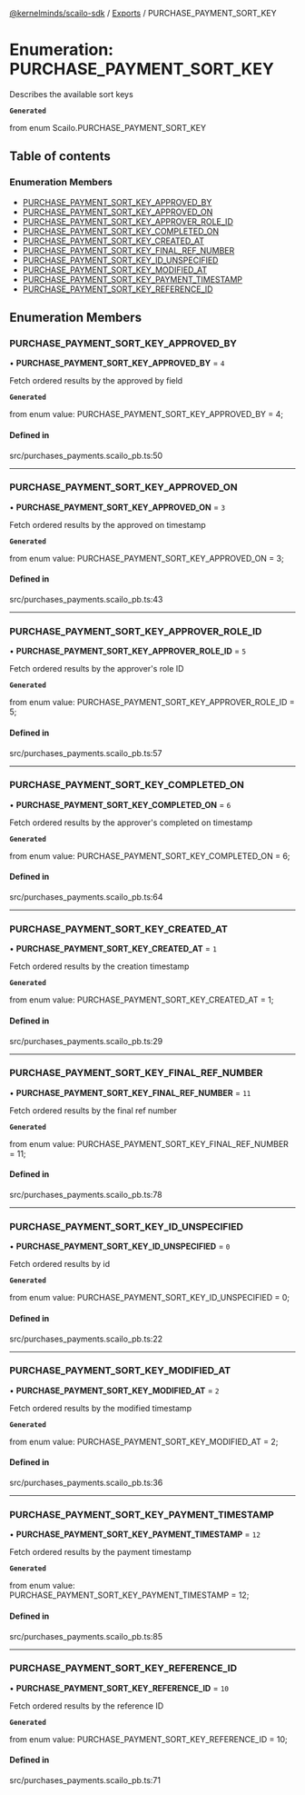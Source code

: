 [@kernelminds/scailo-sdk](../README.md) / [Exports](../modules.md) / PURCHASE\_PAYMENT\_SORT\_KEY

# Enumeration: PURCHASE\_PAYMENT\_SORT\_KEY

Describes the available sort keys

**`Generated`**

from enum Scailo.PURCHASE_PAYMENT_SORT_KEY

## Table of contents

### Enumeration Members

- [PURCHASE\_PAYMENT\_SORT\_KEY\_APPROVED\_BY](PURCHASE_PAYMENT_SORT_KEY.md#purchase_payment_sort_key_approved_by)
- [PURCHASE\_PAYMENT\_SORT\_KEY\_APPROVED\_ON](PURCHASE_PAYMENT_SORT_KEY.md#purchase_payment_sort_key_approved_on)
- [PURCHASE\_PAYMENT\_SORT\_KEY\_APPROVER\_ROLE\_ID](PURCHASE_PAYMENT_SORT_KEY.md#purchase_payment_sort_key_approver_role_id)
- [PURCHASE\_PAYMENT\_SORT\_KEY\_COMPLETED\_ON](PURCHASE_PAYMENT_SORT_KEY.md#purchase_payment_sort_key_completed_on)
- [PURCHASE\_PAYMENT\_SORT\_KEY\_CREATED\_AT](PURCHASE_PAYMENT_SORT_KEY.md#purchase_payment_sort_key_created_at)
- [PURCHASE\_PAYMENT\_SORT\_KEY\_FINAL\_REF\_NUMBER](PURCHASE_PAYMENT_SORT_KEY.md#purchase_payment_sort_key_final_ref_number)
- [PURCHASE\_PAYMENT\_SORT\_KEY\_ID\_UNSPECIFIED](PURCHASE_PAYMENT_SORT_KEY.md#purchase_payment_sort_key_id_unspecified)
- [PURCHASE\_PAYMENT\_SORT\_KEY\_MODIFIED\_AT](PURCHASE_PAYMENT_SORT_KEY.md#purchase_payment_sort_key_modified_at)
- [PURCHASE\_PAYMENT\_SORT\_KEY\_PAYMENT\_TIMESTAMP](PURCHASE_PAYMENT_SORT_KEY.md#purchase_payment_sort_key_payment_timestamp)
- [PURCHASE\_PAYMENT\_SORT\_KEY\_REFERENCE\_ID](PURCHASE_PAYMENT_SORT_KEY.md#purchase_payment_sort_key_reference_id)

## Enumeration Members

### PURCHASE\_PAYMENT\_SORT\_KEY\_APPROVED\_BY

• **PURCHASE\_PAYMENT\_SORT\_KEY\_APPROVED\_BY** = ``4``

Fetch ordered results by the approved by field

**`Generated`**

from enum value: PURCHASE_PAYMENT_SORT_KEY_APPROVED_BY = 4;

#### Defined in

src/purchases_payments.scailo_pb.ts:50

___

### PURCHASE\_PAYMENT\_SORT\_KEY\_APPROVED\_ON

• **PURCHASE\_PAYMENT\_SORT\_KEY\_APPROVED\_ON** = ``3``

Fetch ordered results by the approved on timestamp

**`Generated`**

from enum value: PURCHASE_PAYMENT_SORT_KEY_APPROVED_ON = 3;

#### Defined in

src/purchases_payments.scailo_pb.ts:43

___

### PURCHASE\_PAYMENT\_SORT\_KEY\_APPROVER\_ROLE\_ID

• **PURCHASE\_PAYMENT\_SORT\_KEY\_APPROVER\_ROLE\_ID** = ``5``

Fetch ordered results by the approver's role ID

**`Generated`**

from enum value: PURCHASE_PAYMENT_SORT_KEY_APPROVER_ROLE_ID = 5;

#### Defined in

src/purchases_payments.scailo_pb.ts:57

___

### PURCHASE\_PAYMENT\_SORT\_KEY\_COMPLETED\_ON

• **PURCHASE\_PAYMENT\_SORT\_KEY\_COMPLETED\_ON** = ``6``

Fetch ordered results by the approver's completed on timestamp

**`Generated`**

from enum value: PURCHASE_PAYMENT_SORT_KEY_COMPLETED_ON = 6;

#### Defined in

src/purchases_payments.scailo_pb.ts:64

___

### PURCHASE\_PAYMENT\_SORT\_KEY\_CREATED\_AT

• **PURCHASE\_PAYMENT\_SORT\_KEY\_CREATED\_AT** = ``1``

Fetch ordered results by the creation timestamp

**`Generated`**

from enum value: PURCHASE_PAYMENT_SORT_KEY_CREATED_AT = 1;

#### Defined in

src/purchases_payments.scailo_pb.ts:29

___

### PURCHASE\_PAYMENT\_SORT\_KEY\_FINAL\_REF\_NUMBER

• **PURCHASE\_PAYMENT\_SORT\_KEY\_FINAL\_REF\_NUMBER** = ``11``

Fetch ordered results by the final ref number

**`Generated`**

from enum value: PURCHASE_PAYMENT_SORT_KEY_FINAL_REF_NUMBER = 11;

#### Defined in

src/purchases_payments.scailo_pb.ts:78

___

### PURCHASE\_PAYMENT\_SORT\_KEY\_ID\_UNSPECIFIED

• **PURCHASE\_PAYMENT\_SORT\_KEY\_ID\_UNSPECIFIED** = ``0``

Fetch ordered results by id

**`Generated`**

from enum value: PURCHASE_PAYMENT_SORT_KEY_ID_UNSPECIFIED = 0;

#### Defined in

src/purchases_payments.scailo_pb.ts:22

___

### PURCHASE\_PAYMENT\_SORT\_KEY\_MODIFIED\_AT

• **PURCHASE\_PAYMENT\_SORT\_KEY\_MODIFIED\_AT** = ``2``

Fetch ordered results by the modified timestamp

**`Generated`**

from enum value: PURCHASE_PAYMENT_SORT_KEY_MODIFIED_AT = 2;

#### Defined in

src/purchases_payments.scailo_pb.ts:36

___

### PURCHASE\_PAYMENT\_SORT\_KEY\_PAYMENT\_TIMESTAMP

• **PURCHASE\_PAYMENT\_SORT\_KEY\_PAYMENT\_TIMESTAMP** = ``12``

Fetch ordered results by the payment timestamp

**`Generated`**

from enum value: PURCHASE_PAYMENT_SORT_KEY_PAYMENT_TIMESTAMP = 12;

#### Defined in

src/purchases_payments.scailo_pb.ts:85

___

### PURCHASE\_PAYMENT\_SORT\_KEY\_REFERENCE\_ID

• **PURCHASE\_PAYMENT\_SORT\_KEY\_REFERENCE\_ID** = ``10``

Fetch ordered results by the reference ID

**`Generated`**

from enum value: PURCHASE_PAYMENT_SORT_KEY_REFERENCE_ID = 10;

#### Defined in

src/purchases_payments.scailo_pb.ts:71
